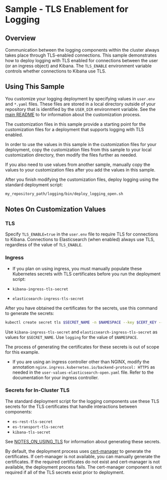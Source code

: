 # Sample - TLS Enablement for Logging

## Overview

Communication between the logging components within the cluster always takes place through TLS-enabled connections. This sample demonstrates how to deploy logging with TLS enabled for connections between the user (or an ingress object) and Kibana. The `TLS_ENABLE` environment variable controls whether connections to Kibana use TLS.

## Using This Sample

You customize your logging deployment by specifying values in `user.env` and `*.yaml` files. These files are stored in a local directory outside of your repository that is identified by the `USER_DIR` environment variable. See the 
[main README](../../../README.md#customization) to for information about the customization process.

The customization files in this sample provide a starting point for the customization files for a deployment that supports logging with TLS enabled. 

In order to use the values in this sample in the customization files for your deployment, copy the customization files from this sample to your local customization directory, then modify the files further as needed.

If you also need to use values from another sample, manually copy the values to your customization files after you add the values in this sample. 

After you finish modifying the customization files, deploy logging using the standard deployment script:

```bash
my_repository_path/logging/bin/deploy_logging_open.sh
```
## Notes On Customization Values

### TLS 

Specify `TLS_ENABLE=true` in the `user.env` file to require TLS for connections to Kibana. Connections to Elasticsearch (when enabled) always use TLS, regardless of the value of `TLS_ENABLE`.

### Ingress

* If you plan on using ingress, you must manually populate these Kubernetes secrets with TLS certificates before you run the deployment script:

* `kibana-ingress-tls-secret`
* `elasticsearch-ingress-tls-secret`

After you have obtained the certificates for the secrets, use this command to generate the secrets:

```bash
kubectl create secret tls $SECRET_NAME -n $NAMESPACE --key $CERT_KEY --cert $CERT_FILE
```

Use `kibana-ingress-tls-secret` and `elasticsearch-ingress-tls-secret` as values for `$SECRET_NAME`. Use `logging` for the value of `$NAMESPACE`.

The process of generating the certificates for these secrets is out of scope for this example.

* If you are using an ingress controller other than NGINX, modify the annotation 
`nginx.ingress.kubernetes.io/backend-protocol: HTTPS` as needed in the `user-values-elasticsearch-open.yaml` file. Refer to the documentation for your ingress controller. 

### Secrets for In-Cluster TLS

The standard deployment script for the logging components use these TLS secrets for the TLS certificates that handle interactions between components:

* `es-rest-tls-secret`
* `es-transport-tls-secret`
* `kibana-tls-secret`

See [NOTES_ON_USING_TLS](../../../logging/NOTES_ON_USING_TLS.md) for information about generating these secrets.

By default, the deployment process uses [cert-manager](https://cert-manager.io/) to generate the certificates. If cert-manager is not available, you can manually generate the certificates. If the required certificates do not exist and cert-manager is not available, the deployment process fails. The cert-manager component is not required if all of the TLS secrets exist prior to deployment.

